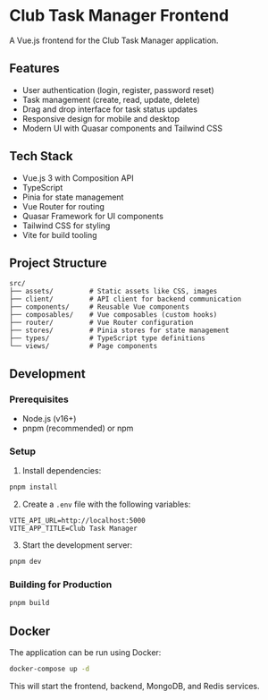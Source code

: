 # Club  Task Manager Frontend

A Vue.js frontend for the Club Task Manager application.

## Features

- User authentication (login, register, password reset)
- Task management (create, read, update, delete)
- Drag and drop interface for task status updates
- Responsive design for mobile and desktop
- Modern UI with Quasar components and Tailwind CSS

## Tech Stack

- Vue.js 3 with Composition API
- TypeScript
- Pinia for state management
- Vue Router for routing
- Quasar Framework for UI components
- Tailwind CSS for styling
- Vite for build tooling

## Project Structure

```
src/
├── assets/         # Static assets like CSS, images
├── client/         # API client for backend communication
├── components/     # Reusable Vue components
├── composables/    # Vue composables (custom hooks)
├── router/         # Vue Router configuration
├── stores/         # Pinia stores for state management
├── types/          # TypeScript type definitions
└── views/          # Page components
```

## Development

### Prerequisites

- Node.js (v16+)
- pnpm (recommended) or npm

### Setup

1. Install dependencies:

```bash
pnpm install
```

2. Create a `.env` file with the following variables:

```
VITE_API_URL=http://localhost:5000
VITE_APP_TITLE=Club Task Manager
```

3. Start the development server:

```bash
pnpm dev
```

### Building for Production

```bash
pnpm build
```

## Docker

The application can be run using Docker:

```bash
docker-compose up -d
```

This will start the frontend, backend, MongoDB, and Redis services.

